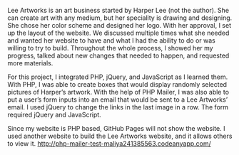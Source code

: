 Lee Artworks is an art business started by Harper Lee (not the author). She can create art with any medium, but her speciality is drawing and designing. She chose her color scheme and designed her logo. With her approval, I set up the layout of the website. We discussed multiple times what she needed and wanted her website to have and what I had the ability to do or was willing to try to build. Throughout the whole process, I showed her my progress, talked about new changes that needed to happen, and requested more materials. 

For this project, I integrated PHP, jQuery, and JavaScript as I learned them. With PHP, I was able to create boxes that would display randomly selected pictures of Harper’s artwork. With the help of PHP Mailer, I was also able to put a user’s form inputs into an email that would be sent to a Lee Artworks’ email. I used jQuery to change the links in the last image in a row. The form required jQuery and JavaScript. 

Since my website is PHP based, GitHub Pages will not show the website. I used another website to build the Lee Artworks website, and it allows others to view it. 
http://php-mailer-test-maliya241385563.codeanyapp.com/
